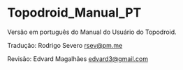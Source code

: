 # Topodroid_Manual_PT

Versão em português do Manual do Usuário do Topodroid.

Tradução: Rodrigo Severo <rsev@pm.me>

Revisão: Edvard Magalhães <edvard3@gmail.com>
